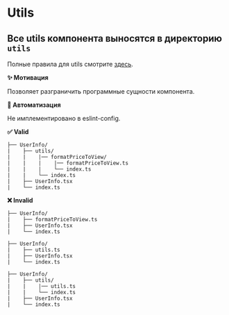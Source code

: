 # Utils

## Все utils компонента выносятся в директорию `utils`

Полные правила для utils смотрите [здесь](../utils).

**✨ Мотивация**

Позволяет разграничить программные сущности компонента.

**🤖 Автоматизация**

Не имплементировано в eslint-config.

**✅ Valid**

```
├── UserInfo/
|    ├── utils/
|    |    |── formatPriceToView/
|    |    |    |── formatPriceToView.ts
|    |    |    └── index.ts
|    |    └── index.ts
|    ├── UserInfo.tsx
|    └── index.ts
```

**❌ Invalid**

```
├── UserInfo/
|    ├── formatPriceToView.ts
|    ├── UserInfo.tsx
|    └── index.ts
```

```
├── UserInfo/
|    ├── utils.ts
|    ├── UserInfo.tsx
|    └── index.ts
```

```
├── UserInfo/
|    ├── utils/
|    |    |── utils.ts
|    |    └── index.ts
|    ├── UserInfo.tsx
|    └── index.ts
```
